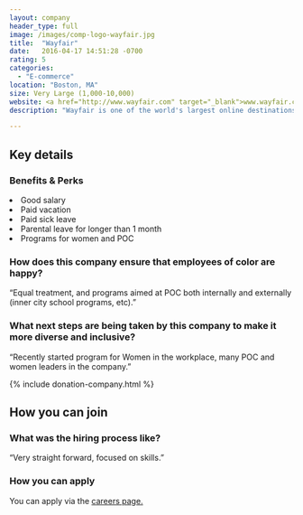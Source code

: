 ```yaml
---
layout: company
header_type: full
image: /images/comp-logo-wayfair.jpg
title:  "Wayfair"
date:   2016-04-17 14:51:28 -0700
rating: 5
categories:
  - "E-commerce"
location: "Boston, MA"
size: Very Large (1,000-10,000)
website: <a href="http://www.wayfair.com" target="_blank">www.wayfair.com</a>
description: "Wayfair is one of the world's largest online destinations for the home."

---
```


## Key details

<div class="company-results_benefits">
  <h3>Benefits &amp; Perks</h3>
  <li>Good salary</li>
  <li>Paid vacation</li>
  <li>Paid sick leave</li>
  <li>Parental leave for longer than 1 month</li>
  <li>Programs for women and POC</li>
</div>

<div class="company-results_happiness">
  <h3>How does this company ensure that employees of color are happy?</h3>
  <p>“Equal treatment, and programs aimed at POC both internally and externally (inner city school programs, etc).”</p>
</div>

<div class="company-results_nextsteps">
  <h3>What next steps are being taken by this company to make it more diverse and inclusive?</h3>
  <p>“Recently started program for Women in the workplace, many POC and women leaders in the company.”</p>
</div>

{% include donation-company.html %}

## How you can join

<div class="company-results_hiringprocess">
  <h3>What was the hiring process like?</h3>
  <p>“Very straight forward, focused on skills.”</p>
</div>

<div class="company-results_apply">
  <h3>How you can apply</h3>
  <p>You can apply via the <a href="http://www.wayfair.com/careers" target="_blank">careers page.</a></p>
</div>

